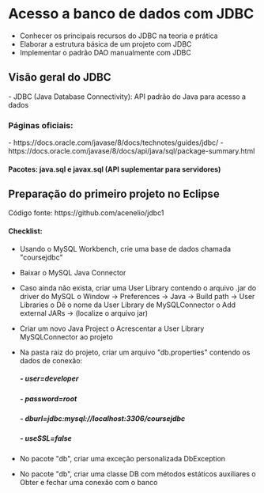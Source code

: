  <h1> Acesso a banco de dados com JDBC</h1>
 
- Conhecer os principais recursos do JDBC na teoria e prática
- Elaborar a estrutura básica de um projeto com JDBC
- Implementar o padrão DAO manualmente com JDBC

<h2>Visão geral do JDBC</h2>
- JDBC (Java Database Connectivity): API padrão do Java para acesso a dados
<h3>Páginas oficiais: </h3>
- https://docs.oracle.com/javase/8/docs/technotes/guides/jdbc/
- https://docs.oracle.com/javase/8/docs/api/java/sql/package-summary.html
  <h4> Pacotes: java.sql e javax.sql (API suplementar para servidores)</h4>
  
 <h2> Preparação do primeiro projeto no Eclipse </h2>
   Código fonte: https://github.com/acenelio/jdbc1
<h4>Checklist:</h4>

- Usando o MySQL Workbench, crie uma base de dados chamada "coursejdbc"
- Baixar o MySQL Java Connector
- Caso ainda não exista, criar uma User Library contendo o arquivo .jar do driver do MySQL
o Window -> Preferences -> Java -> Build path -> User Libraries
o Dê o nome da User Library de MySQLConnector
o Add external JARs -> (localize o arquivo jar)
- Criar um novo Java Project o Acrescentar a User Library MySQLConnector ao projeto

- Na pasta raiz do projeto, criar um arquivo "db.properties" contendo os dados de conexão:
                  <h5>- user=developer</h5>
                  <h5>- password=root</h5>
                  <h5> - dburl=jdbc:mysql://localhost:3306/coursejdbc</h5>
                  <h5> - useSSL=false</h5>
- No pacote "db", criar uma exceção personalizada DbException
- No pacote "db", criar uma classe DB com métodos estáticos auxiliares
o Obter e fechar uma conexão com o banco
